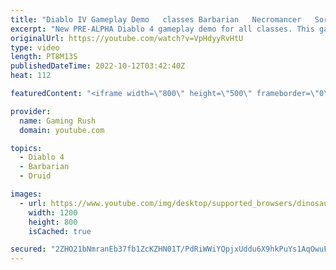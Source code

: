```yaml
---
title: "Diablo IV Gameplay Demo   classes Barbarian   Necromancer   Sorcerer   Druid and Rogue NEW 2022 60FP"
excerpt: "New PRE-ALPHA Diablo 4 gameplay demo for all classes. This gameplay showcase has footage with the following Diablo IV ..."
originalUrl: https://youtube.com/watch?v=VpHdyyRvHtU
type: video
length: PT8M13S
publishedDateTime: 2022-10-12T03:42:40Z
heat: 112

featuredContent: "<iframe width=\"800\" height=\"500\" frameborder=\"0\" src=\"https://www.youtube.com/embed/VpHdyyRvHtU\" allow=\"accelerometer; autoplay; encrypted-media; gyroscope; picture-in-picture\" allowfullscreen></iframe>"

provider:
  name: Gaming Rush
  domain: youtube.com

topics:
  - Diablo 4
  - Barbarian
  - Druid

images:
  - url: https://www.youtube.com/img/desktop/supported_browsers/dinosaur.png
    width: 1200
    height: 800
    isCached: true

secured: "2ZHO21bNmranEb37fb1ZcKZHN01T/PdRiWWiYQpjxUddu6X9hkPuYs1AqOwuFg4b+wx1qTAaDm5j8jQpRWPXj8Olm2G1Zv5FDJfQV7Fth+A4fh7bQanHTda5Malp7R2TMODWtPULYwF1QUiNz0tg8TD6hyrTNI+aSQ+w8IoZmmLvsoFrz9UaG6tUe5CxxzNvs/btcGuzJdySC7GzjjJV2Boplzv1L5wPV0A9LqCJ/K1L9EzIzEz5xT+Jk7FminKTQAf1JGN1NkCAXKNeFTR4m3zSqCgyGUcMI5Q2K/SJWK+ix6vk7PfFieqdtlBFlu95K9OKPnd50dYWodPYXE5ozR7K/3nj73v9ENfyh95lC6dIndZ7GKA7rJwcXsF2GZqaV82NpXgUItEIOhVOrRBI4ntstEMzLzyKBvrvIYimj/4=;DQILRSw2EqBtcRMWoDdbQA=="
---
```


